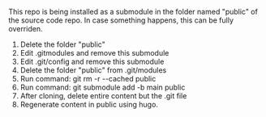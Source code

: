 This repo is being installed as a submodule in the folder named "public" of the source code repo.
In case something happens, this can be fully overriden.
1. Delete the folder "public"
2. Edit .gitmodules and remove this submodule
3. Edit .git/config and remove this submodule
4. Delete the folder "public" from .git/modules
5. Run command: git rm -r --cached public
6. Run command: git submodule add -b main <repo> public
7. After cloning, delete entire content but the .git file
8. Regenerate content in public using hugo.
